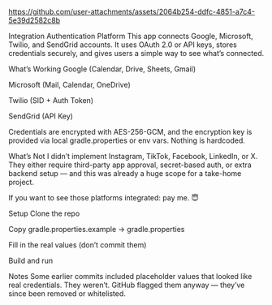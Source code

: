 https://github.com/user-attachments/assets/2064b254-ddfc-4851-a7c4-5e39d2582c8b


Integration Authentication Platform
This app connects Google, Microsoft, Twilio, and SendGrid accounts. It uses OAuth 2.0 or API keys, stores credentials securely, and gives users a simple way to see what’s connected.

What’s Working
Google (Calendar, Drive, Sheets, Gmail)

Microsoft (Mail, Calendar, OneDrive)

Twilio (SID + Auth Token)

SendGrid (API Key)

Credentials are encrypted with AES-256-GCM, and the encryption key is provided via local gradle.properties or env vars. Nothing is hardcoded.

What’s Not
I didn’t implement Instagram, TikTok, Facebook, LinkedIn, or X. They either require third-party app approval, secret-based auth, or extra backend setup — and this was already a huge scope for a take-home project.

If you want to see those platforms integrated: pay me. 😇

Setup
Clone the repo

Copy gradle.properties.example → gradle.properties

Fill in the real values (don’t commit them)

Build and run

Notes
Some earlier commits included placeholder values that looked like real credentials. They weren’t. GitHub flagged them anyway — they’ve since been removed or whitelisted.
